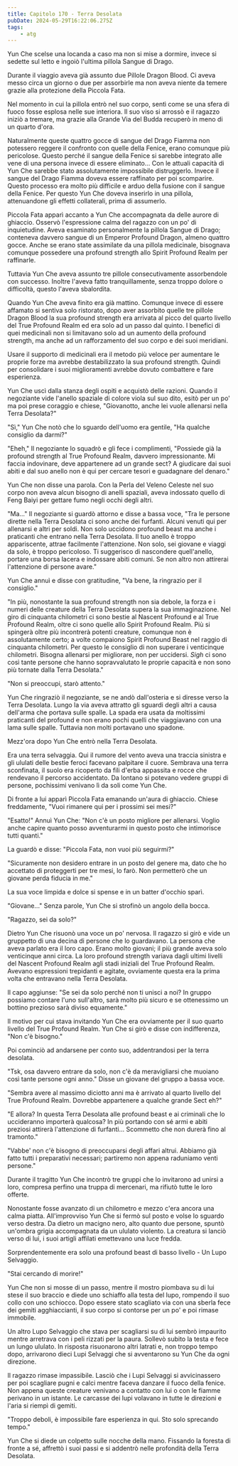 ```yaml
---
title: Capitolo 170 - Terra Desolata
pubDate: 2024-05-29T16:22:06.275Z
tags:
    - atg
---
```





Yun Che scelse una locanda a caso ma non si mise a dormire, invece si sedette sul letto e ingoiò l'ultima pillola Sangue di Drago.


Durante il viaggio aveva già assunto due Pillole Dragon Blood. Ci aveva messo circa un giorno o due per assorbirle ma non aveva niente da temere grazie alla protezione della Piccola Fata.


Nel momento in cui la pillola entrò nel suo corpo, sentì come se una sfera di fuoco fosse esplosa nelle sue interiora. Il suo viso si arrossò e il ragazzo iniziò a tremare, ma grazie alla Grande Via del Budda recuperò in meno di un quarto d'ora.


Naturalmente queste quattro gocce di sangue del Drago Fiamma non potessero reggere il confronto con quelle della Fenice, erano comunque più pericolose. Questo perché il sangue della Fenice si sarebbe integrato alle vene di una persona invece di essere eliminato... Con le attuali capacità di Yun Che sarebbe stato assolutamente impossibile distruggerlo.
Invece il sangue del Drago Fiamma doveva essere raffinato per poi scomparire. Questo processo era molto più difficile e arduo della fusione con il sangue della Fenice. Per questo Yun Che doveva inserirlo in una pillola, attenuandone gli effetti collaterali, prima di assumerlo.


Piccola Fata apparì accanto a Yun Che accompagnata da delle aurore di ghiaccio. Osservò l'espressione calma del ragazzo con un po' di inquietudine. Aveva esaminato personalmente la pillola Sangue di Drago; conteneva davvero sangue di un Emperor Profound Dragon, almeno quattro gocce.
Anche se erano state assimilate da una pillola medicinale, bisognava comunque possedere una profound strength allo Spirit Profound Realm per raffinarle.


Tuttavia Yun Che aveva assunto tre pillole consecutivamente assorbendole con successo. Inoltre l'aveva fatto tranquillamente, senza troppo dolore o difficoltà, questo l'aveva sbalordita.


Quando Yun Che aveva finito era già mattino. Comunque invece di essere affamato si sentiva solo ristorato, dopo aver assorbito quelle tre pillole Dragon Blood la sua profound strength era arrivata al picco del quarto livello del True Profound Realm ed era solo ad un passo dal quinto.
I benefici di quei medicinali non si limitavano solo ad un aumento della profound strength, ma anche ad un rafforzamento del suo corpo e dei suoi meridiani.


Usare il supporto di medicinali era il metodo più veloce per aumentare le proprie forze ma avrebbe destabilizzato la sua profound strength. Quindi per consolidare i suoi miglioramenti avrebbe dovuto combattere e fare esperienza.


Yun Che uscì dalla stanza degli ospiti e acquistò delle razioni. Quando il negoziante vide l'anello spaziale di colore viola sul suo dito, esitò per un po' ma poi prese coraggio e chiese, "Giovanotto, anche lei vuole allenarsi nella Terra Desolata?"


"Sì," Yun Che notò che lo sguardo dell'uomo era gentile, "Ha qualche consiglio da darmi?"


"Eheh," Il negoziante lo squadrò e gli fece i complimenti, "Possiede già la profound strength al True Profound Realm, davvero impressionante. Mi faccia indovinare, deve appartenere ad un grande sect? A giudicare dai suoi abiti e dal suo anello non è qui per cercare tesori e guadagnare del denaro."


Yun Che non disse una parola. Con la Perla del Veleno Celeste nel suo corpo non aveva alcun bisogno di anelli spaziali, aveva indossato quello di Feng Baiyi per gettare fumo negli occhi degli altri.


"Ma..." Il negoziante si guardò attorno e disse a bassa voce, "Tra le persone dirette nella Terra Desolata ci sono anche dei furfanti. Alcuni venuti qui per allenarsi e altri per soldi. Non solo uccidono profound beast ma anche i praticanti che entrano nella Terra Desolata. Il tuo anello è troppo appariscente, attrae facilmente l'attenzione. Non solo, sei giovane e viaggi da solo, è troppo pericoloso. Ti suggerisco di nascondere quell'anello, portare una borsa lacera e indossare abiti comuni. Se non altro non attirerai l'attenzione di persone avare."


Yun Che annuì e disse con gratitudine, "Va bene, la ringrazio per il consiglio."


"In più, nonostante la sua profound strength non sia debole, la forza e i numeri delle creature della Terra Desolata supera la sua immaginazione. Nel giro di cinquanta chilometri ci sono bestie al Nascent Profound e al True Profound Realm, oltre ci sono quelle allo Spirit Profound Realm.
Più si spingerà oltre più incontrerà potenti creature, comunque non è assolutamente certo; a volte compaiono Spirit Profound Beast nel raggio di cinquanta chilometri. Per questo le consiglio di non superare i venticinque chilometri.
Bisogna allenarsi per migliorare, non per uccidersi. *Sigh* ci sono così tante persone che hanno sopravvalutato le proprie capacità e non sono più tornate dalla Terra Desolata."


"Non si preoccupi, starò attento."


Yun Che ringraziò il negoziante, se ne andò dall'osteria e si diresse verso la Terra Desolata. Lungo la via aveva attratto gli sguardi degli altri a causa dell'arma che portava sulle spalle. La spada era usata da moltissimi praticanti del profound e non erano pochi quelli che viaggiavano con una lama sulle spalle. Tuttavia non molti portavano uno spadone.


Mezz'ora dopo Yun Che entrò nella Terra Desolata.


Era una terra selvaggia. Qui il rumore del vento aveva una traccia sinistra e gli ululati delle bestie feroci facevano palpitare il cuore.
Sembrava una terra sconfinata, il suolo era ricoperto da fili d'erba appassita e rocce che rendevano il percorso accidentato. Da lontano si potevano vedere gruppi di persone, pochissimi venivano lì da soli come Yun Che.


Di fronte a lui apparì Piccola Fata emanando un'aura di ghiaccio.
Chiese freddamente, "Vuoi rimanere qui per i prossimi sei mesi?"


"Esatto!" Annuì Yun Che: "Non c'è un posto migliore per allenarsi. Voglio anche capire quanto posso avventurarmi in questo posto che intimorisce tutti quanti."


La guardò e disse: "Piccola Fata, non vuoi più seguirmi?"


"Sicuramente non desidero entrare in un posto del genere ma, dato che ho accettato di proteggerti per tre mesi, lo farò. Non permetterò che un giovane perda fiducia in me."


La sua voce limpida e dolce si spense e in un batter d'occhio sparì.


"Giovane..." Senza parole, Yun Che si strofinò un angolo della bocca.


"Ragazzo, sei da solo?"


Dietro Yun Che risuonò una voce un po' nervosa. Il ragazzo si girò e vide un gruppetto di una decina di persone che lo guardavano. La persona che aveva parlato era il loro capo.
Erano molto giovani; il più grande aveva solo venticinque anni circa. La loro profound strength variava dagli ultimi livelli del Nascent Profound Realm agli stadi iniziali del True Profound Realm.
Avevano espressioni trepidanti e agitate, ovviamente questa era la prima volta che entravano nella Terra Desolata.


Il capo aggiunse: "Se sei da solo perché non ti unisci a noi?
In gruppo possiamo contare l'uno sull'altro, sarà molto più sicuro e se ottenessimo un bottino prezioso sarà diviso equamente."


Il motivo per cui stava invitando Yun Che era ovviamente per il suo quarto livello del True Profound Realm. Yun Che si girò e disse con indifferenza, "Non c'è bisogno."


Poi cominciò ad andarsene per conto suo, addentrandosi per la terra desolata.


"Tsk, osa davvero entrare da solo, non c'è da meravigliarsi che muoiano così tante persone ogni anno." Disse un giovane del gruppo a bassa voce.


"Sembra avere al massimo diciotto anni ma è arrivato al quarto livello del True Profound Realm. Dovrebbe appartenere a qualche grande Sect eh?"


"E allora? In questa Terra Desolata alle profound beast e ai criminali che lo uccideranno importerà qualcosa? In più portando con sé armi e abiti preziosi attirerà l'attenzione di furfanti... Scommetto che non durerà fino al tramonto."


"Vabbe' non c'è bisogno di preoccuparsi degli affari altrui. Abbiamo già fatto tutti i preparativi necessari; partiremo non appena raduniamo venti persone."


Durante il tragitto Yun Che incontrò tre gruppi che lo invitarono ad unirsi a loro, compresa perfino una truppa di mercenari, ma rifiutò tutte le loro offerte.


Nonostante fosse avanzato di un chilometro e mezzo c'era ancora una calma piatta. All'improvviso Yun Che si fermò sul posto e volse lo sguardo verso destra.
Da dietro un macigno nero, alto quanto due persone, spuntò un'ombra grigia accompagnata da un ululato violento. La creatura si lanciò verso di lui, i suoi artigli affilati emettevano una luce fredda.


Sorprendentemente era solo una profound beast di basso livello - Un Lupo Selvaggio.


"Stai cercando di morire!"


Yun Che non si mosse di un passo, mentre il mostro piombava su di lui stese il suo braccio e diede uno schiaffo alla testa del lupo, rompendo il suo collo con uno schiocco. Dopo essere stato scagliato via con una sberla fece dei gemiti agghiaccianti, il suo corpo si contorse per un po' e poi rimase immobile.


Un altro Lupo Selvaggio che stava per scagliarsi su di lui sembrò impaurito mentre arretrava con i peli rizzati per la paura. Sollevò subito la testa e fece un lungo ululato.
In risposta risuonarono altri latrati e, non troppo tempo dopo, arrivarono dieci Lupi Selvaggi che si avventarono su Yun Che da ogni direzione.


Il ragazzo rimase impassibile. Lasciò che i Lupi Selvaggi si avvicinassero per poi scagliare pugni e calci mentre faceva danzare il fuoco della fenice. Non appena queste creature venivano a contatto con lui o con le fiamme perivano in un istante.
Le carcasse dei lupi volavano in tutte le direzioni e l'aria si riempì di gemiti.


"Troppo deboli, è impossibile fare esperienza in qui. Sto solo sprecando tempo."


Yun Che si diede un colpetto sulle nocche della mano. Fissando la foresta di fronte a sé, affrettò i suoi passi e si addentrò nelle profondità della Terra Desolata.






